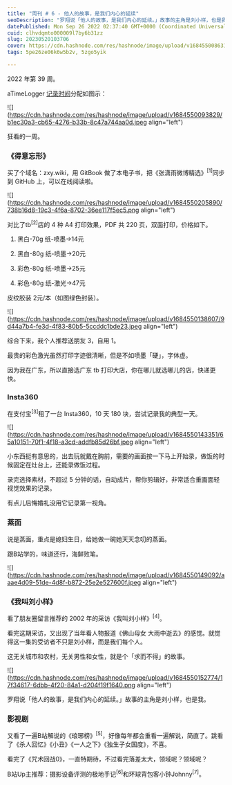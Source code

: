 ```yaml
---
title: "周刊 # 6 - 他人的故事，是我们内心的延续"
seoDescription: "罗翔说「他人的故事，是我们内心的延续。」故事的主角是刘小样，也是我。"
datePublished: Mon Sep 26 2022 02:37:40 GMT+0000 (Coordinated Universal Time)
cuid: clhvdqmto000009l7by6b31zz
slug: 20230520103706
cover: https://cdn.hashnode.com/res/hashnode/image/upload/v1684550086319/4661b417-6f88-4f43-91df-29f35817cf67.jpeg
tags: 5pe26ze06k6w5b2v, 5zgo5yik

---
```


2022 年第 39 周。

aTimeLogger [记录时间](http://mp.weixin.qq.com/s?__biz=MzI3MzU5MDA1OQ==&mid=2247485032&idx=1&sn=acb21dab9e80298f57f65f3a9ea3a1c7&chksm=eb21b42cdc563d3a565d6c98ad7010303e68799b4f29c829a6c1fd89ff190878ddb44f22a899&scene=21#wechat_redirect)分配如图示：

![](https://cdn.hashnode.com/res/hashnode/image/upload/v1684550093829/b1ec30a3-cb65-4276-b33b-8c47a744aa0d.jpeg align="left")

狂看的一周。

### **《得意忘形》**

买了个域名：zxy.wiki，用 GitBook 做了本电子书，把《张潇雨微博精选》<sup>[1]</sup>同步到 GitHub 上，可以在线阅读啦。

![](https://cdn.hashnode.com/res/hashnode/image/upload/v1684550205890/738b16d8-19c3-4f6a-8702-36ee117f5ec5.png align="left")

对比了tb<sup>[2]</sup>店的 4 种 A4 打印效果，PDF 共 220 页，双面打印，价格如下。

1. 黑白-70g 纸-喷墨→14元
    
2. 黑白-80g 纸-喷墨→20元
    
3. 彩色-80g 纸-喷墨→25元
    
4. 彩色-80g 纸-激光→47元
    

皮纹胶装 2元/本（如图绿色封装）。

![](https://cdn.hashnode.com/res/hashnode/image/upload/v1684550138607/9d44a7b4-fe3d-4f83-80b5-5ccddc1bde23.jpeg align="left")

综合下来，我个人推荐送朋友 3，自用 1。

最贵的彩色激光虽然打印字迹很清晰，但是不如喷墨「硬」，字体虚。

因为我在广东，所以直接选广东 tb 打印大店，你在哪儿就选哪儿的店，快递更快。

### **Insta360**

在支付宝<sup>[3]</sup>租了一台 Insta360，10 天 180 块，尝试记录我的典型一天。

![](https://cdn.hashnode.com/res/hashnode/image/upload/v1684550143351/65a10151-70f1-4f18-a3cd-addfb85d26bf.jpeg align="left")

小东西挺有意思的，出去玩就戴在胸前，需要的画面按一下马上开始录，做饭的时候固定在灶台上，还能录做饭过程。

录完选择素材，不超过 5 分钟的话，自动成片，帮你剪辑好，非常适合重画面轻视觉效果的记录。

有点儿后悔婚礼没用它记录第一视角。

### **蒸面**

说是蒸面，重点是媳妇生日，给她做一碗她天天念叨的蒸面。

跟B站学的，味道还行，海鲜败笔。

![](https://cdn.hashnode.com/res/hashnode/image/upload/v1684550149092/aaae4d09-51de-4d8f-b872-25e2e527600f.jpeg align="left")

### **《我叫刘小样》**

看了朋友圈留言推荐的 2002 年的采访《我叫刘小样》<sup>[4]</sup>。

看完这期采访，又出现了当年看人物报道《佛山母女 大雨中逝去》的感觉。就觉得这一集的受访者不只是刘小样，而是我们每个人。

这无关城市和农村，无关男性和女性，就是个「求而不得」的故事。

![](https://cdn.hashnode.com/res/hashnode/image/upload/v1684550152774/17f34617-6dbb-4f20-84a1-d204f19f1640.png align="left")

罗翔说「他人的故事，是我们内心的延续。」故事的主角是刘小样，也是我。

### **影视剧**

又看了一遍B站解说的《琅琊榜》<sup>[5]</sup>，好像每年都会重看一遍解说，简直了。跳看了《杀人回忆》《小丑》《一人之下》《独生子女国度》，不喜。

看完了《咒术回战0》，一直特期待，不过看完落差太大，领域呢？领域呢？

B站Up主推荐：摄影设备评测的极地手记<sup>[6]</sup>和环球背包客小钟Johnny<sup>[7]</sup>。